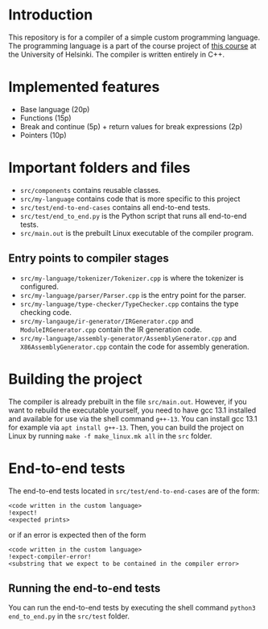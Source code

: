 # Introduction
This repository is for a compiler of a simple custom programming language. The programming language is a part of the course project of [this course](https://hy-compilers.github.io/spring-2024/) at the University of Helsinki. The compiler is written entirely in C++.

# Implemented features
* Base language (20p)
* Functions (15p)
* Break and continue (5p) + return values for break expressions (2p)
* Pointers (10p)

# Important folders and files
* `src/components` contains reusable classes.
* `src/my-language` contains code that is more specific to this project
* `src/test/end-to-end-cases` contains all end-to-end tests.
* `src/test/end_to_end.py` is the Python script that runs all end-to-end tests.
* `src/main.out` is the prebuilt Linux executable of the compiler program.

## Entry points to compiler stages
* `src/my-language/tokenizer/Tokenizer.cpp` is where the tokenizer is configured.
* `src/my-language/parser/Parser.cpp` is the entry point for the parser.
* `src/my-language/type-checker/TypeChecker.cpp` contains the type checking code.
* `src/my-langauge/ir-generator/IRGenerator.cpp` and `ModuleIRGenerator.cpp` contain the IR generation code.
* `src/my-language/assembly-generator/AssemblyGenerator.cpp` and `X86AssemblyGenerator.cpp` contain the code for assembly generation.

# Building the project
The compiler is already prebuilt in the file `src/main.out`. However, if you want to rebuild the executable yourself, you need to have gcc 13.1 installed and available for use via the shell command `g++-13`. You can install gcc 13.1 for example via `apt install g++-13`. Then, you can build the project on Linux by running `make -f make_linux.mk all` in the `src` folder.

# End-to-end tests
The end-to-end tests located in `src/test/end-to-end-cases` are of the form:
```
<code written in the custom language>
!expect!
<expected prints>
```
or if an error is expected then of the form
```
<code written in the custom language>
!expect-compiler-error!
<substring that we expect to be contained in the compiler error>
```

## Running the end-to-end tests
You can run the end-to-end tests by executing the shell command `python3 end_to_end.py` in the `src/test` folder.
